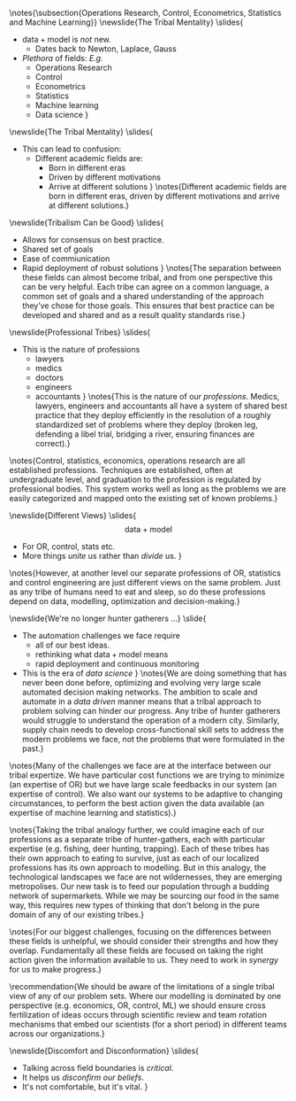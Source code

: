 \notes{\subsection{Operations Research, Control, Econometrics, Statistics and Machine Learning}}
\newslide{The Tribal Mentality}
\slides{
* $\text{data} + \text{model}$ is *not* new.
    * Dates back to Newton, Laplace, Gauss 
* *Plethora* of fields: *E.g.* 
    * Operations Research
	* Control 
	* Econometrics
	* Statistics
	* Machine learning
	* Data science
}

\newslide{The Tribal Mentality}
\slides{
* This can lead to confusion:
    * Different academic fields are:
	    * Born in different eras
		* Driven by different motivations
		* Arrive at different solutions
}
\notes{Different academic fields are born in different eras, driven by different motivations and arrive at different solutions.}

\newslide{Tribalism Can be Good}
\slides{
* Allows for consensus on best practice.
* Shared set of goals
* Ease of commiunication
* Rapid deployment of robust solutions 
}
\notes{The separation between these fields can almost become tribal, and from one perspective this can be very helpful. Each tribe can agree on a common language, a common set of goals and a shared understanding of the approach they’ve chose for those goals. This ensures that best practice can be developed and shared and as a result quality standards rise.}

\newslide{Professional Tribes}
\slides{
* This is the nature of professions
    * lawyers
	* medics
	* doctors
	* engineers
	* accountants
}
\notes{This is the nature of our *professions*. Medics, lawyers, engineers and accountants all have a system of shared best practice that they deploy efficiently in the resolution of a roughly standardized set of problems where they deploy (broken leg, defending a libel trial, bridging a river, ensuring finances are correct).}

\notes{Control, statistics, economics, operations research are all established professions. Techniques are established, often at undergraduate level, and graduation to the profession is regulated by professional bodies.  This system works well as long as the problems we are easily categorized and mapped onto the existing set of known problems.}

\newslide{Different Views}
\slides{
$$\text{data} + \text{model}$$
* For OR, control, stats etc.
* More things *unite* us rather than *divide* us.
}

\notes{However, at another level our separate professions of OR, statistics and control engineering are just different views on the same problem. Just as any tribe of humans need to eat and sleep, so do these professions depend on data, modelling, optimization and decision-making.}

\newslide{We're no longer hunter gatherers ...}
\slide{
* The automation challenges we face require 
    * all of our best ideas.
	* rethinking what $\text{data}+\text{model}$ means
	* rapid deployment and continuous monitoring
* This is the era of *data science*
}
\notes{We are doing something that has never been done before, optimizing and evolving very large scale automated decision making networks. The ambition to scale and automate in a *data driven* manner means that a tribal approach to problem solving can hinder our progress. Any tribe of hunter gatherers would struggle to understand the operation of a modern city. Similarly, supply chain needs to develop cross-functional skill sets to address the modern problems we face, not the problems that were formulated in the past.}

\notes{Many of the challenges we face are at the interface between our tribal expertize. We have particular cost functions we are trying to minimize (an expertise of OR) but we have large scale feedbacks in our system (an expertise of control). We also want our systems to be adaptive to changing circumstances, to perform the best action given the data available (an expertise of machine learning and statistics).}

\notes{Taking the tribal analogy further, we could imagine each of our professions as a separate tribe of hunter-gathers, each with particular expertise (e.g. fishing, deer hunting, trapping). Each of these tribes has their own approach to eating to survive, just as each of our localized professions has its own approach to modelling. But in this analogy, the technological landscapes we face are not wildernesses, they are emerging metropolises. Our new task is to feed our population through a budding network of supermarkets. While we may be sourcing our food in the same way, this requires new types of thinking that don't belong in the pure domain of any of our existing tribes.}

\notes{For our biggest challenges, focusing on the differences between these fields is unhelpful, we should consider their strengths and how they overlap. Fundamentally all these fields are focused on taking the right action given the information available to us. They need to work in *synergy* for us to make progress.}

\recommendation{We should be aware of the limitations of a single tribal view of any of our problem sets. Where our modelling is dominated by one perspective (e.g. economics, OR, control, ML) we should ensure cross fertilization of ideas occurs through scientific review and team rotation mechanisms that embed our scientists (for a short period) in different teams across our organizations.}

\newslide{Discomfort and Disconformation}
\slides{
* Talking across field boundaries is *critical*.
* It helps us *disconfirm our beliefs*.
* It's not comfortable, but it's vital.
}

